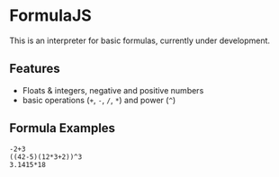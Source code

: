 FormulaJS
=========

This is an interpreter for basic formulas, currently under development.

Features
--------

* Floats & integers, negative and positive numbers
* basic operations (`+`, `-`, `/`, `*`) and power (`^`)


Formula Examples
----------------

```
-2+3
((42-5)(12*3+2))^3
3.1415*18
```
